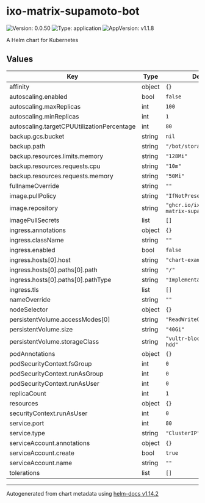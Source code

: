 # ixo-matrix-supamoto-bot

![Version: 0.0.50](https://img.shields.io/badge/Version-0.0.50-informational?style=flat-square) ![Type: application](https://img.shields.io/badge/Type-application-informational?style=flat-square) ![AppVersion: v1.1.8](https://img.shields.io/badge/AppVersion-v1.1.8-informational?style=flat-square)

A Helm chart for Kubernetes

## Values

| Key | Type | Default | Description |
|-----|------|---------|-------------|
| affinity | object | `{}` |  |
| autoscaling.enabled | bool | `false` |  |
| autoscaling.maxReplicas | int | `100` |  |
| autoscaling.minReplicas | int | `1` |  |
| autoscaling.targetCPUUtilizationPercentage | int | `80` |  |
| backup.gcs.bucket | string | `nil` |  |
| backup.path | string | `"/bot/storage"` |  |
| backup.resources.limits.memory | string | `"128Mi"` |  |
| backup.resources.requests.cpu | string | `"10m"` |  |
| backup.resources.requests.memory | string | `"50Mi"` |  |
| fullnameOverride | string | `""` |  |
| image.pullPolicy | string | `"IfNotPresent"` |  |
| image.repository | string | `"ghcr.io/ixoworld/ixo-matrix-supamoto-bot"` |  |
| imagePullSecrets | list | `[]` |  |
| ingress.annotations | object | `{}` |  |
| ingress.className | string | `""` |  |
| ingress.enabled | bool | `false` |  |
| ingress.hosts[0].host | string | `"chart-example.local"` |  |
| ingress.hosts[0].paths[0].path | string | `"/"` |  |
| ingress.hosts[0].paths[0].pathType | string | `"ImplementationSpecific"` |  |
| ingress.tls | list | `[]` |  |
| nameOverride | string | `""` |  |
| nodeSelector | object | `{}` |  |
| persistentVolume.accessModes[0] | string | `"ReadWriteOnce"` |  |
| persistentVolume.size | string | `"40Gi"` |  |
| persistentVolume.storageClass | string | `"vultr-block-storage-hdd"` |  |
| podAnnotations | object | `{}` |  |
| podSecurityContext.fsGroup | int | `0` |  |
| podSecurityContext.runAsGroup | int | `0` |  |
| podSecurityContext.runAsUser | int | `0` |  |
| replicaCount | int | `1` |  |
| resources | object | `{}` |  |
| securityContext.runAsUser | int | `0` |  |
| service.port | int | `80` |  |
| service.type | string | `"ClusterIP"` |  |
| serviceAccount.annotations | object | `{}` |  |
| serviceAccount.create | bool | `true` |  |
| serviceAccount.name | string | `""` |  |
| tolerations | list | `[]` |  |

----------------------------------------------
Autogenerated from chart metadata using [helm-docs v1.14.2](https://github.com/norwoodj/helm-docs/releases/v1.14.2)
